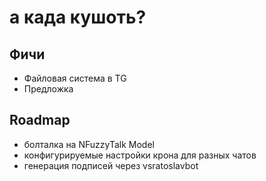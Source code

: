 # а када кушоть?

## Фичи
 - Файловая система в TG
 - Предложка 

## Roadmap
 - болталка на NFuzzyTalk Model
 - конфигурируемые настройки крона для разных чатов
 - генерация подписей через vsratoslavbot
